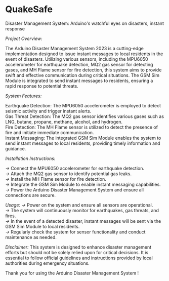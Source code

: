 # QuakeSafe
Disaster Management System: Arduino's watchful eyes on disasters, instant response

*Project Overview:*

The Arduino Disaster Management System 2023 is a cutting-edge implementation designed to issue instant messages to local residents in the event of disasters. Utilizing various sensors, including the MPU6050 accelerometer for earthquake detection, MQ2 gas sensor for detecting gases, and MH Flame sensor for fire detection, this system aims to provide swift and effective communication during critical situations. The GSM Sim Module is integrated to send instant messages to residents, ensuring a rapid response to potential threats.

*System Features:*

Earthquake Detection: The MPU6050 accelerometer is employed to detect seismic activity and trigger instant alerts.  
Gas Threat Detection: The MQ2 gas sensor identifies various gases such as LNG, butane, propane, methane, alcohol, and hydrogen.  
Fire Detection: The MH Flame sensor is utilized to detect the presence of fire and initiate immediate communication.  
Instant Messaging: The integrated GSM Sim Module enables the system to send instant messages to local residents, providing timely information and guidance.  

*Installation Instructions:*

*->* Connect the MPU6050 accelerometer for earthquake detection.  
*->* Attach the MQ2 gas sensor to identify potential gas leaks.  
*->* Install the MH Flame sensor for fire detection.  
*->* Integrate the GSM Sim Module to enable instant messaging capabilities.  
*->* Power the Arduino Disaster Management System and ensure all connections are secure.  


*Usage:*
*->* Power on the system and ensure all sensors are operational.  
*->* The system will continuously monitor for earthquakes, gas threats, and fires.  
*->* In the event of a detected disaster, instant messages will be sent via the GSM Sim Module to local residents.  
*->* Regularly check the system for sensor functionality and conduct maintenance as needed.  



*Disclaimer:*
This system is designed to enhance disaster management efforts but should not be solely relied upon for critical decisions. It is essential to follow official guidelines and instructions provided by local authorities during emergency situations.

Thank you for using the Arduino Disaster Management System !
